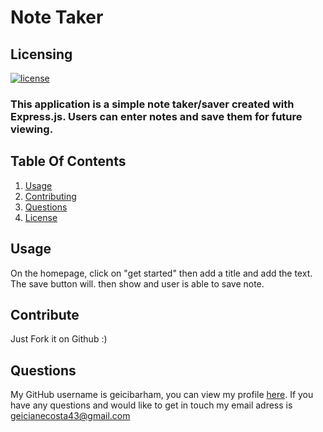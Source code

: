  
# Note Taker 

## Licensing

[![license](https://img.shields.io/badge/license-MIT-success)](https://opensource.org/licenses/MIT)


### This application is a simple note taker/saver created with Express.js. Users can enter notes and save them for future viewing.
    
## Table Of Contents


1. [Usage](#usage)
2. [Contributing](#contributing)
3. [Questions](#questions)
3. [License](#license)
    

    
## Usage
    
On the homepage, click on "get started" then add a title and add the text. The save button will. then show and user is able to save note.
    
## Contribute
    
Just Fork it on Github :)
    
## Questions 
    
My GitHub username is geicibarham, you can view my profile [here](https://github.com/geicibarham/).
If you have any questions and would like to get in touch my email adress is geicianecosta43@gmail.com
    
    
  
        
